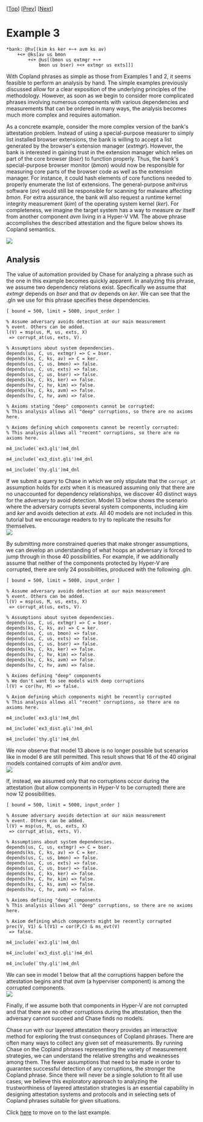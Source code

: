 \[[Top](../README.md)\] \[[Prev](../ex2c/ex2c.md)\] \[[Next](../ex3b/ex3b.md)\]
# Example 3

```
*bank: @hv[(kim ks ker +~+ avm ks av)
	+<+ @ks[av us bmon
		+<+ @us[(bmon us extmgr +~+ 
			bmon us bser) +<+ extmgr us exts]]]
```

With Copland phrases as simple as those from Examples 1 and 2, it 
seems feasible to perform an analysis by hand. The simple examples 
previously discussed allow for a clear exposition of the underlying principles 
of the methodology. However, as soon as we begin to consider more 
complicated phrases involving numerous components with various 
dependencies and measurements that can be ordered in many ways, 
the analysis becomes much more complex and requires automation. 
   
As a concrete example, consider the more complex version of the bank's 
attestation problem. Instead of using a special-purpose measurer to 
simply list installed browser extensions, the bank is willing to accept 
a list generated by the browser's extension manager (*extmgr*). However, 
the bank is interested in gaining trust in the extension manager which 
relies on part of the core browser (*bser*) to function properly. Thus, the 
bank's special-purpose browser monitor (*bmon*) would now be responsible 
for measuring core parts of the browser code as well as the 
extension manager. For instance, it could hash elements of core functions 
needed to properly enumerate the list of extensions. The general-purpose 
anitvirus software (*av*) would still be responsible for scanning for malware 
affecting *bmon*. For extra assurance, the bank will also request a 
runtime kernel integrity measurement (*kim*) of the operating system kernel (*ker*). For completeness, 
we imagine the target system has a way to measure *av* itself from 
another component *avm* living in a Hyper-V VM. The above phrase 
accomplishes the described attestation and the figure below shows its 
Copland semantics.  

<img src="./ex3_execution_semantics.png">  

## Analysis
  
The value of automation provided by Chase for analyzing a phrase such as the 
one in this example becomes quickly apparent. In analyzing this phrase, we 
assume two dependency relations exist. Specifically we assume that *extmgr* 
depends on *bser* and that *av* depends on *ker*. We can see that the .gln 
we use for this phrase specifies these dependencies.  
``` 
[ bound = 500, limit = 5000, input_order ]

% Assume adversary avoids detection at our main measurement
% event. Others can be added.
l(V) = msp(us, M, us, exts, X)
 => corrupt_at(us, exts, V).

% Assumptions about system dependencies.
depends(us, C, us, extmgr) => C = bser.
depends(ks, C, ks, av) => C = ker.
depends(us, C, us, bmon) => false.
depends(us, C, us, exts) => false.
depends(us, C, us, bser) => false.
depends(ks, C, ks, ker) => false.
depends(hv, C, hv, kim) => false.
depends(ks, C, ks, avm) => false.
depends(hv, C, hv, avm) => false.

% Axioms stating "deep" components cannot be corrupted:
% This analysis allows all "deep" corruptions, so there are no axioms here.

% Axioms defining which components cannot be recently corrupted:
% This analysis allows all "recent" corruptions, so there are no axioms here.

m4_include(`ex3.gli')m4_dnl

m4_include(`ex3_dist.gli')m4_dnl

m4_include(`thy.gli')m4_dnl
```  
If we submit a query to Chase in which we only stipulate that the `corrupt_at` assumption holds 
for *exts* when it is measured assuming only that there are no unaccounted for 
dependency relationships, we discover 40 distinct ways for the adversary 
to avoid detection. Model 13 below shows the scenario where the adversary corrupts several 
system components, including *kim* and *ker* and avoids detection at *exts*. All 40 models 
are not included in this tutorial but we encourage readers to try to replicate the results for 
themselves.  
<img src="./ex3_model13.png">
   
By submitting more constrained queries that make stronger 
assumptions, we can develop an understanding of what hoops an adversary 
is forced to jump through in those 40 possibilities. For example, if we 
additionally assume that neither of the components protected by Hyper-V 
are corrupted, there are only 24 possibilities, produced with the following 
.gln.  
```
[ bound = 500, limit = 5000, input_order ]

% Assume adversary avoids detection at our main measurement
% event. Others can be added.
l(V) = msp(us, M, us, exts, X)
 => corrupt_at(us, exts, V).

% Assumptions about system dependencies.
depends(us, C, us, extmgr) => C = bser.
depends(ks, C, ks, av) => C = ker.
depends(us, C, us, bmon) => false.
depends(us, C, us, exts) => false.
depends(us, C, us, bser) => false.
depends(ks, C, ks, ker) => false.
depends(hv, C, hv, kim) => false.
depends(ks, C, ks, avm) => false.
depends(hv, C, hv, avm) => false.

% Axioms defining "deep" components
% We don't want to see models with deep corruptions
l(V) = cor(hv, M) => false.

% Axiom defining which components might be recently corrupted
% This analysis allows all "recent" corruptions, so there are no axioms here.

m4_include(`ex3.gli')m4_dnl

m4_include(`ex3_dist.gli')m4_dnl

m4_include(`thy.gli')m4_dnl
```
We now observe that model 13 above is no longer possible but scenarios like 
in model 6 are still permitted. This result shows that 16 of the 40 original 
models contained corrupts of *kim* and/or *avm*.  
<img src="ex3_model6.png">

If, instead, we assumed only that no corruptions occur during the attestation (but allow components 
in Hyper-V to be corrupted) there are now 12 possibilities. 
```
[ bound = 500, limit = 5000, input_order ]

% Assume adversary avoids detection at our main measurement
% event. Others can be added.
l(V) = msp(us, M, us, exts, X)
 => corrupt_at(us, exts, V).

% Assumptions about system dependencies.
depends(us, C, us, extmgr) => C = bser.
depends(ks, C, ks, av) => C = ker.
depends(us, C, us, bmon) => false.
depends(us, C, us, exts) => false.
depends(us, C, us, bser) => false.
depends(ks, C, ks, ker) => false.
depends(hv, C, hv, kim) => false.
depends(ks, C, ks, avm) => false.
depends(hv, C, hv, avm) => false.

% Axioms defining "deep" components
% This analysis allows all "deep" corruptions, so there are no axioms here.

% Axiom defining which components might be recently corrupted
prec(V, V1) & l(V1) = cor(P,C) & ms_evt(V)
 => false. 

m4_include(`ex3.gli')m4_dnl

m4_include(`ex3_dist.gli')m4_dnl

m4_include(`thy.gli')m4_dnl
```  
We can see in model 1 below that all the corruptions happen before the 
attestation begins and that *avm* (a hyperviser component) is among the corrupted 
components.  
<img src="ex3_model1.png">
  
Finally, if we assume both that components in Hyper-V are not corrupted and that there are no other 
corruptions during the attestation, then the adversary cannot succeed and Chase finds no models.

Chase run with our layered attestation theory provides an interactive 
method for exploring the trust consequnces of Copland phrases. There are 
often many ways to collect any given set of measurements. By running Chase 
on the Copland phrases representing the variety of measurement strategies, 
we can understand the relative strengths and weaknesses among them. The 
fewer assumptions that need to be made in order to guarantee successful 
detection of any corruptions, the stronger the Copland phrase. Since there 
will never be a single solution to fit all use cases, we believe this 
exploratory approach to analyzing the trustworthiness of layered attestation 
strategies is an essential capability in designing attestation systems 
and protocols and in selecting sets of Copland phrases suitable for 
given situations. 

Click [here](../ex3b/ex3b.md) to move on to the last example.
